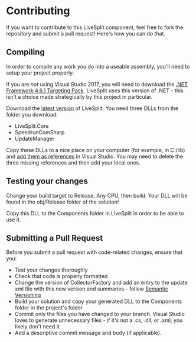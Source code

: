# Contributing
If you want to contribute to this LiveSplit component, feel free to fork the repository and submit a pull request! Here's how you can do that.

## Compiling
In order to compile any work you do into a useable assembly, you'll need to setup your project properly.

If you are *not* using Visual Studio 2017, you will need to download the [.NET Framework 4.6.1 Targeting Pack](https://www.microsoft.com/en-us/download/details.aspx?id=49978).
LiveSplit uses this version of .NET - this isn't a choice made strategically by this project in particular.

Download the [latest version](https://github.com/LiveSplit/LiveSplit/releases/latest) of LiveSplit. You need three DLLs from the folder you download:

  * LiveSplit.Core
  * SpeedrunComSharp
  * UpdateManager

Copy these DLLs to a nice place on your computer (for example, in C:/lib) and
[add them as references](https://learn.microsoft.com/en-us/visualstudio/ide/how-to-add-or-remove-references-by-using-the-reference-manager?view=vs-2022) in Visual Studio.
You may need to delete the three missing references and then add your local ones.

## Testing your changes
Change your build target to Release, Any CPU, then build. Your DLL will be found in the obj/Release folder of the solution!

Copy this DLL to the Components folder in LiveSplit in order to be able to use it.

## Submitting a Pull Request
Before you submit a pull request with code-related changes, ensure that you:
  * Test your changes thoroughly
  * Check that code is properly formatted
  * Change the version of CollectorFactory and add an entry to the update xml file with this new version and summaries - follow [Semantic Versioning](https://semver.org/)
  * Build your solution and copy your generated DLL to the Components folder in the project's folder
  * Commit only the files you have changed to your branch. Visual Studio loves to generate unnecessary files - if it's not a .cs, .dll, or .xml, you likely don't need it
  * Add a descriptive commit message and body (if applicable).
